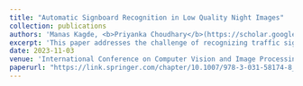 ```yaml
---
title: "Automatic Signboard Recognition in Low Quality Night Images"
collection: publications
authors: 'Manas Kagde, <b>Priyanka Choudhary</b>(https://scholar.google.com/citations?user=y7iFiVEAAAAJ&hl=en&oi=sra), Rishi Joshi and [Somnath Dey](https://scholar.google.com/citations?hl=en&user=rjzlx8wAAAAJ&view_op=list_works&sortby=pubdate)'
excerpt: 'This paper addresses the challenge of recognizing traffic signs in poor visibility, blurriness, and adverse conditions. It employs a two-step approach: enhancing images with a modified MIRNet model and then recognizing signs using the YOLOv4 model to improve recognition accuracy under difficult conditions.'
date: 2023-11-03
venue: 'International Conference on Computer Vision and Image Processing (CVIP - 2023)'
paperurl: "https://link.springer.com/chapter/10.1007/978-3-031-58174-8_40"
---
```

